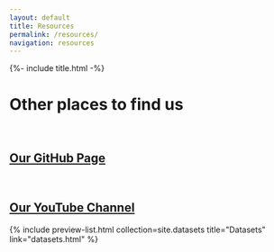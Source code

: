 ```yaml
---
layout: default
title: Resources
permalink: /resources/
navigation: resources
---
```


{%- include title.html -%}

<div class="row">
    <div class="col">
        <h1 class="">Other places to find us</h1>
        <br>
        <h2 class=""><a href="https://github.com/interactiveaudiolab">Our GitHub Page</a></h2>
        <br>
        <h2 class=""> <a href="https://www.youtube.com/channel/UCY-jggB_-R3rYaTsWN2_Ssw">Our YouTube Channel</a></h2>
    </div>
    <div class="col-md">
        {% include preview-list.html collection=site.datasets title="Datasets" link="datasets.html" %}
    </div>
</div> 
